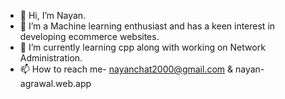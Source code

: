 - 👋 Hi, I’m Nayan.
- 👀 I’m a Machine learning enthusiast and has a keen interest in developing ecommerce websites.
- 🌱 I’m currently learning cpp along with working on Network Administration.
- 📫 How to reach me- nayanchat2000@gmail.com & nayan-agrawal.web.app
<!---
brnfcknayxn/brnfcknayxn is a ✨ special ✨ repository because its `README.md` (this file) appears on your GitHub profile.
You can click the Preview link to take a look at your changes.
--->
